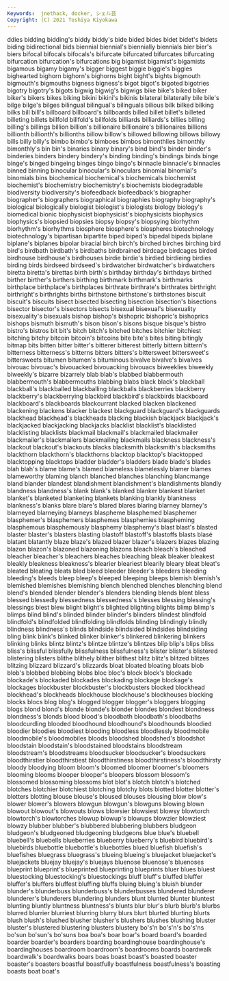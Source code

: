 ```yaml
---
Keywords:  jnethack, docker, シェル芸
Copyright: (C) 2021 Toshiya Kiyokawa
---
```

ddies bidding bidding's biddy
biddy's bide bided bides bidet bidet's bidets biding bidirectional bids
biennial biennial's biennially biennials bier bier's biers bifocal bifocals bifocals's
bifurcate bifurcated bifurcates bifurcating bifurcation bifurcation's bifurcations big bigamist bigamist's
bigamists bigamous bigamy bigamy's bigger biggest biggie biggie's biggies bighearted
bighorn bighorn's bighorns bight bight's bights bigmouth bigmouth's bigmouths bigness
bigness's bigot bigot's bigoted bigotries bigotry bigotry's bigots bigwig bigwig's
bigwigs bike bike's biked biker biker's bikers bikes biking bikini
bikini's bikinis bilateral bilaterally bile bile's bilge bilge's bilges bilingual
bilingual's bilinguals bilious bilk bilked bilking bilks bill bill's billboard
billboard's billboards billed billet billet's billeted billeting billets billfold billfold's
billfolds billiards billiards's billies billing billing's billings billion billion's billionaire
billionaire's billionaires billions billionth billionth's billionths billow billow's billowed billowing
billows billowy bills billy billy's bimbo bimbo's bimboes bimbos bimonthlies
bimonthly bimonthly's bin bin's binaries binary binary's bind bind's binder
binder's binderies binders bindery bindery's binding binding's bindings binds binge
binge's binged bingeing binges bingo bingo's binnacle binnacle's binnacles binned
binning binocular binocular's binoculars binomial binomial's binomials bins biochemical biochemical's
biochemicals biochemist biochemist's biochemistry biochemistry's biochemists biodegradable biodiversity biodiversity's biofeedback
biofeedback's biographer biographer's biographers biographical biographies biography biography's biological biologically
biologist biologist's biologists biology biology's biomedical bionic biophysicist biophysicist's biophysicists
biophysics biophysics's biopsied biopsies biopsy biopsy's biopsying biorhythm biorhythm's biorhythms
biosphere biosphere's biospheres biotechnology biotechnology's bipartisan bipartite biped biped's bipedal
bipeds biplane biplane's biplanes bipolar biracial birch birch's birched birches
birching bird bird's birdbath birdbath's birdbaths birdbrained birdcage birdcages birded
birdhouse birdhouse's birdhouses birdie birdie's birdied birdieing birdies birding birds
birdseed birdseed's birdwatcher birdwatcher's birdwatchers biretta biretta's birettas birth birth's
birthday birthday's birthdays birthed birther birther's birthers birthing birthmark birthmark's
birthmarks birthplace birthplace's birthplaces birthrate birthrate's birthrates birthright birthright's birthrights
births birthstone birthstone's birthstones biscuit biscuit's biscuits bisect bisected bisecting
bisection bisection's bisections bisector bisector's bisectors bisects bisexual bisexual's bisexuality
bisexuality's bisexuals bishop bishop's bishopric bishopric's bishoprics bishops bismuth bismuth's
bison bison's bisons bisque bisque's bistro bistro's bistros bit bit's
bitch bitch's bitched bitches bitchier bitchiest bitching bitchy bitcoin bitcoin's
bitcoins bite bite's bites biting bitingly bitmap bits bitten bitter
bitter's bitterer bitterest bitterly bittern bittern's bitterness bitterness's bitterns bitters
bitters's bittersweet bittersweet's bittersweets bitumen bitumen's bituminous bivalve bivalve's bivalves
bivouac bivouac's bivouacked bivouacking bivouacs biweeklies biweekly biweekly's bizarre bizarrely
blab blab's blabbed blabbermouth blabbermouth's blabbermouths blabbing blabs black black's
blackball blackball's blackballed blackballing blackballs blackberries blackberry blackberry's blackberrying blackbird
blackbird's blackbirds blackboard blackboard's blackboards blackcurrant blacked blacken blackened blackening
blackens blacker blackest blackguard blackguard's blackguards blackhead blackhead's blackheads blacking
blackish blackjack blackjack's blackjacked blackjacking blackjacks blacklist blacklist's blacklisted blacklisting
blacklists blackmail blackmail's blackmailed blackmailer blackmailer's blackmailers blackmailing blackmails blackness
blackness's blackout blackout's blackouts blacks blacksmith blacksmith's blacksmiths blackthorn blackthorn's
blackthorns blacktop blacktop's blacktopped blacktopping blacktops bladder bladder's bladders blade
blade's blades blah blah's blame blame's blamed blameless blamelessly blamer
blames blameworthy blaming blanch blanched blanches blanching blancmange bland blander
blandest blandishment blandishment's blandishments blandly blandness blandness's blank blank's blanked
blanker blankest blanket blanket's blanketed blanketing blankets blanking blankly blankness
blankness's blanks blare blare's blared blares blaring blarney blarney's blarneyed
blarneying blarneys blaspheme blasphemed blasphemer blasphemer's blasphemers blasphemes blasphemies blaspheming
blasphemous blasphemously blasphemy blasphemy's blast blast's blasted blaster blaster's blasters
blasting blastoff blastoff's blastoffs blasts blasé blatant blatantly blaze blaze's
blazed blazer blazer's blazers blazes blazing blazon blazon's blazoned blazoning
blazons bleach bleach's bleached bleacher bleacher's bleachers bleaches bleaching bleak
bleaker bleakest bleakly bleakness bleakness's blearier bleariest blearily bleary bleat
bleat's bleated bleating bleats bled bleed bleeder bleeder's bleeders bleeding
bleeding's bleeds bleep bleep's bleeped bleeping bleeps blemish blemish's blemished
blemishes blemishing blench blenched blenches blenching blend blend's blended blender
blender's blenders blending blends blent bless blessed blessedly blessedness blessedness's
blesses blessing blessing's blessings blest blew blight blight's blighted blighting
blights blimp blimp's blimps blind blind's blinded blinder blinder's blinders
blindest blindfold blindfold's blindfolded blindfolding blindfolds blinding blindingly blindly blindness
blindness's blinds blindside blindsided blindsides blindsiding bling blink blink's blinked
blinker blinker's blinkered blinkering blinkers blinking blinks blintz blintz's blintze
blintze's blintzes blip blip's blips bliss bliss's blissful blissfully blissfulness
blissfulness's blister blister's blistered blistering blisters blithe blithely blither blithest
blitz blitz's blitzed blitzes blitzing blizzard blizzard's blizzards bloat bloated
bloating bloats blob blob's blobbed blobbing blobs bloc bloc's block
block's blockade blockade's blockaded blockades blockading blockage blockage's blockages blockbuster
blockbuster's blockbusters blocked blockhead blockhead's blockheads blockhouse blockhouse's blockhouses blocking
blocks blocs blog blog's blogged blogger blogger's bloggers blogging blogs
blond blond's blonde blonde's blonder blondes blondest blondness blondness's blonds
blood blood's bloodbath bloodbath's bloodbaths bloodcurdling blooded bloodhound bloodhound's bloodhounds
bloodied bloodier bloodies bloodiest blooding bloodless bloodlessly bloodmobile bloodmobile's bloodmobiles
bloods bloodshed bloodshed's bloodshot bloodstain bloodstain's bloodstained bloodstains bloodstream bloodstream's
bloodstreams bloodsucker bloodsucker's bloodsuckers bloodthirstier bloodthirstiest bloodthirstiness bloodthirstiness's bloodthirsty bloody
bloodying bloom bloom's bloomed bloomer bloomer's bloomers blooming blooms blooper
blooper's bloopers blossom blossom's blossomed blossoming blossoms blot blot's blotch
blotch's blotched blotches blotchier blotchiest blotching blotchy blots blotted blotter
blotter's blotters blotting blouse blouse's bloused blouses blousing blow blow's
blower blower's blowers blowgun blowgun's blowguns blowing blown blowout blowout's
blowouts blows blowsier blowsiest blowsy blowtorch blowtorch's blowtorches blowup blowup's
blowups blowzier blowziest blowzy blubber blubber's blubbered blubbering blubbers bludgeon
bludgeon's bludgeoned bludgeoning bludgeons blue blue's bluebell bluebell's bluebells blueberries
blueberry blueberry's bluebird bluebird's bluebirds bluebottle bluebottle's bluebottles blued bluefish
bluefish's bluefishes bluegrass bluegrass's blueing blueing's bluejacket bluejacket's bluejackets bluejay
bluejay's bluejays bluenose bluenose's bluenoses blueprint blueprint's blueprinted blueprinting blueprints
bluer blues bluest bluestocking bluestocking's bluestockings bluff bluff's bluffed bluffer
bluffer's bluffers bluffest bluffing bluffs bluing bluing's bluish blunder blunder's
blunderbuss blunderbuss's blunderbusses blundered blunderer blunderer's blunderers blundering blunders blunt
blunted blunter bluntest blunting bluntly bluntness bluntness's blunts blur blur's
blurb blurb's blurbs blurred blurrier blurriest blurring blurry blurs blurt
blurted blurting blurts blush blush's blushed blusher blusher's blushers blushes
blushing bluster bluster's blustered blustering blusters blustery bo's'n bo's'n's bo's'ns
bo'sun bo'sun's bo'suns boa boa's boar boar's board board's boarded
boarder boarder's boarders boarding boardinghouse boardinghouse's boardinghouses boardroom boardroom's boardrooms
boards boardwalk boardwalk's boardwalks boars boas boast boast's boasted boaster
boaster's boasters boastful boastfully boastfulness boastfulness's boasting boasts boat boat's
